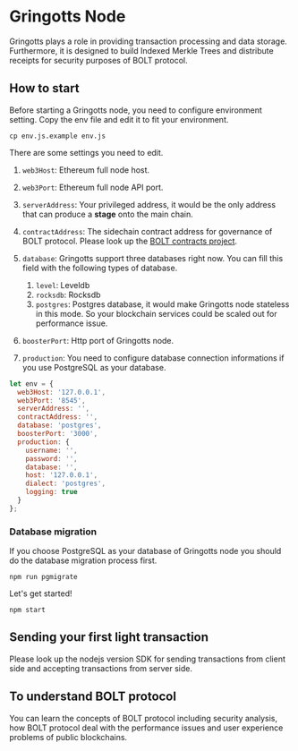 # Gringotts Node

Gringotts plays a role in providing transaction processing and data storage. Furthermore, it is designed to build Indexed Merkle Trees and distribute receipts for security purposes of BOLT protocol.

## How to start

Before starting a Gringotts node, you need to configure environment setting.
Copy the env file and edit it to fit your environment.

```
cp env.js.example env.js
```

There are some settings you need to edit.

1. `web3Host`: Ethereum full node host.
2. `web3Port`: Ethereum full node API port.
3. `serverAddress`: Your privileged address, it would be the only address that can produce a **stage** onto the main chain.
4. `contractAddress`: The sidechain contract address for governance of BOLT protocol. Please look up the [BOLT contracts project](https://github.com/BOLT-Protocol/contracts).
5. `database`: Gringotts support three databases right now. You can fill this field with the following types of database.
  
    1. `level`: Leveldb
    2. `rocksdb`: Rocksdb
    3. `postgres`: Postgres database, it would make Gringotts node stateless in this mode. So your blockchain services could be scaled out for performance issue.
6. `boosterPort`: Http port of Gringotts node.
7. `production`: You need to configure database connection informations if you use PostgreSQL as your database.

```javascript
let env = {
  web3Host: '127.0.0.1',
  web3Port: '8545',
  serverAddress: '',
  contractAddress: '',
  database: 'postgres',
  boosterPort: '3000',
  production: {
    username: '',
    password: '',
    database: '',
    host: '127.0.0.1',
    dialect: 'postgres',
    logging: true
  }
};
```

### Database migration

If you choose PostgreSQL as your database of Gringotts node you should do the database migration process first.

```
npm run pgmigrate
```

Let's get started!

```
npm start
```

## Sending your first light transaction

Please look up the nodejs version SDK for sending transactions from client side and accepting transactions from server side.

## To understand BOLT protocol

You can learn the concepts of BOLT protocol including security analysis, how BOLT protocol deal with the performance issues and user experience problems of public blockchains.
